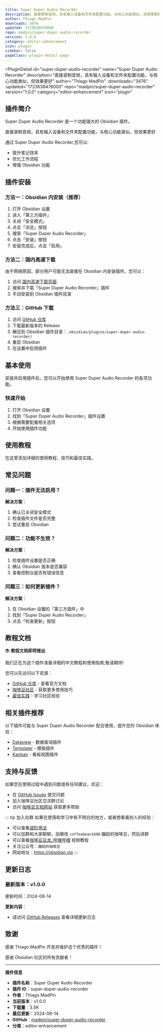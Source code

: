 ```yaml
---
title: Super Duper Audio Recorder
description: 直接录制音频，具有输入设备和文件夹配置功能，与核心功能类似，但效果更好
author: Thiago MadPin
downloads: 3476
updated: 1723638476000
repo: madpin/super-duper-audio-recorder
version: 1.0.0
category: editor-enhancement
icon: plugin
sidebar: false
pageClass: plugin-detail-page
---
```


<PluginDetail
  id="super-duper-audio-recorder"
  name="Super Duper Audio Recorder"
  description="直接录制音频，具有输入设备和文件夹配置功能，与核心功能类似，但效果更好"
  author="Thiago MadPin"
  :downloads="3476"
  :updated="1723638476000"
  repo="madpin/super-duper-audio-recorder"
  version="1.0.0"
  category="editor-enhancement"
  icon="plugin"
>

<!-- AUTO_GENERATED_START -->
## 插件简介

Super Duper Audio Recorder 是一个功能强大的 Obsidian 插件。

直接录制音频，具有输入设备和文件夹配置功能，与核心功能类似，但效果更好

通过 Super Duper Audio Recorder,您可以:

- 提升笔记效率
- 优化工作流程
- 增强 Obsidian 功能

<!-- AUTO_GENERATED_END -->

<!-- AUTO_GENERATED_START -->
## 插件安装

### 方法一：Obsidian 内安装（推荐）

1. 打开 Obsidian 设置
2. 进入「第三方插件」
3. 关闭「安全模式」
4. 点击「浏览」按钮
5. 搜索「Super Duper Audio Recorder」
6. 点击「安装」按钮
7. 安装完成后，点击「启用」

### 方法二：国内高速下载

由于网络原因，部分用户可能无法直接在 Obsidian 内安装插件。您可以：

1. 访问 [国内高速下载页面](/zh/documentation/obsidian-plugins-download.html)
2. 搜索并下载「Super Duper Audio Recorder」插件
3. 手动安装到 Obsidian 插件目录

### 方法三：GitHub 下载

1. 访问 [GitHub 仓库](https://github.com/madpin/super-duper-audio-recorder)
2. 下载最新版本的 Release
3. 解压到 Obsidian 插件目录：`.obsidian/plugins/super-duper-audio-recorder/`
4. 重启 Obsidian
5. 在设置中启用插件

## 基本使用

安装并启用插件后，您可以开始使用 Super Duper Audio Recorder 的各项功能。

### 快速开始

1. 打开 Obsidian 设置
2. 找到「Super Duper Audio Recorder」插件设置
3. 根据需要配置相关选项
4. 开始使用插件功能

<!-- AUTO_GENERATED_END -->

<!-- CUSTOM_CONTENT_START:tutorial -->
## 使用教程

在这里添加详细的使用教程、技巧和最佳实践。

<!-- CUSTOM_CONTENT_END:tutorial -->

<!-- SHARED_CONTENT_START -->
## 常见问题

### 问题一：插件无法启用？

**解决方案**：
1. 确认已关闭安全模式
2. 检查插件文件是否完整
3. 尝试重启 Obsidian

### 问题二：功能不生效？

**解决方案**：
1. 检查插件设置是否正确
2. 确认 Obsidian 版本是否兼容
3. 查看控制台是否有错误信息

### 问题三：如何更新插件？

**解决方案**：
1. 在 Obsidian 设置的「第三方插件」中
2. 找到「Super Duper Audio Recorder」
3. 点击「检查更新」按钮

## 教程文档

📚 **教程文档即将推出**

我们正在为这个插件准备详细的中文教程和使用指南,敬请期待!

您可以先访问以下资源：
- [GitHub 仓库](https://github.com/madpin/super-duper-audio-recorder) - 查看官方文档
- [咖啡豆社区](/zh/bases/) - 获取更多使用技巧
- [最佳实践](/zh/best-practices/) - 学习社区经验

## 相关插件推荐

以下插件可能与 Super Duper Audio Recorder 配合使用，提升您的 Obsidian 体验：

- [Dataview](/zh/plugins/dataview.html) - 数据查询插件
- [Templater](/zh/plugins/templater-obsidian.html) - 模板插件
- [Kanban](/zh/plugins/obsidian-kanban.html) - 看板视图插件

## 支持与反馈

如果您在使用过程中遇到问题或有任何建议，欢迎：

- 在 [GitHub Issues](https://github.com/madpin/super-duper-audio-recorder/issues) 提交问题
- 加入咖啡豆社区交流群讨论
- 访问 [咖啡豆文档网站](https://obsidian.vip) 获取更多帮助

::: tip 加入社群
如果在使用和学习中有不明白的地方，或者想看看别人的经验：
- 可以查看[进阶用法](/zh/advanced)
- 可以加群和大家聊聊，加微信 `coffeebean1688` 蹦跶的咖啡豆，然后进群
- 可以查看[咖啡豆豆龙_哔哩哔哩](https://space.bilibili.com/618777356) 视频教程
- 关注公众号：`蹦跶的咖啡豆`
- 网站地址：https://obsidian.vip
:::
<!-- SHARED_CONTENT_END -->

<!-- AUTO_GENERATED_START -->
## 更新日志

### 最新版本：v1.0.0

更新时间：2024-08-14

**更新内容**：
- 请访问 [GitHub Releases](https://github.com/madpin/super-duper-audio-recorder/releases) 查看详细更新日志

## 致谢

感谢 Thiago MadPin 开发并维护这个优秀的插件！

感谢 Obsidian 社区的所有贡献者！

---

**插件信息**
- **插件名称**：Super Duper Audio Recorder
- **插件 ID**：super-duper-audio-recorder
- **作者**：Thiago MadPin
- **当前版本**：v1.0.0
- **下载量**：3.5K
- **最后更新**：2024-08-14
- **GitHub**：[madpin/super-duper-audio-recorder](https://github.com/madpin/super-duper-audio-recorder)
- **分类**：editor-enhancement
<!-- AUTO_GENERATED_END -->

</PluginDetail>


